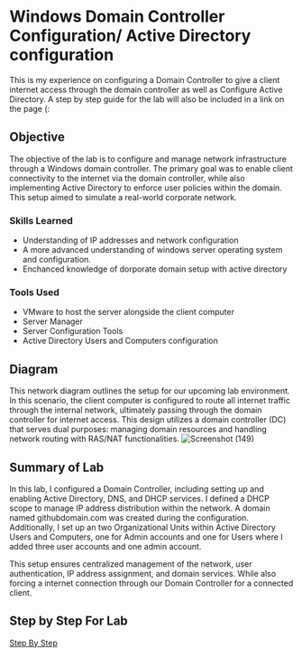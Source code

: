 # Windows Domain Controller Configuration/ Active Directory configuration
This is my experience on configuring a Domain Controller to give a client internet access through the domain controller as well as Configure Active Directory. A step by step guide for the lab will also be included in a link on the page (:

## Objective
The objective of the lab is to configure and manage network infrastructure through a Windows domain controller. The primary goal was to enable client connectivity to the internet via the domain controller, while also implementing Active Directory to enforce user policies within the domain. This setup aimed to simulate a real-world corporate network. 

### Skills Learned

- Understanding of IP addresses and network configuration
- A more advanced understanding of windows server operating system and configuration.
- Enchanced knowledge of dorporate domain setup with active directory


### Tools Used

- VMware to host the server alongside the client computer
- Server Manager
- Server Configuration Tools
- Active Directory Users and Computers configuration
  

## Diagram
This network diagram outlines the setup for our upcoming lab environment. In this scenario, the client computer is configured to route all internet traffic through the internal network, ultimately passing through the domain controller for internet access. This design utilizes a domain controller (DC) that serves dual purposes: managing domain resources and handling network routing with RAS/NAT functionalities. 
![Screenshot (149)](https://github.com/user-attachments/assets/5dadffeb-147c-433e-9fca-5804f720ba44)

## Summary of Lab
In this lab, I configured a Domain Controller, including setting up and enabling Active Directory, DNS, and DHCP services. I defined a DHCP scope to manage IP address distribution within the network. A domain named githubdomain.com was created during the configuration. Additionally, I set up an two Organizational Units within Active Directory Users and Computers, one for Admin accounts and one for Users where I added three user accounts and one admin account.

This setup ensures centralized management of the network, user authentication, IP address assignment, and domain services. While also forcing a internet connection through our Domain Controller for a connected client. 

## Step by Step For Lab
<a href="https://github.com/karamkamal1/Domain_Controller-Active-Directory_Configuration_Lab.md/blob/b877a1ccfceb92ad4a78eb88b346e8d98b5f9a47/Step_by_step_Domain_Controller_%26_Active_Directory_Lab.md">Step By Step</a>

